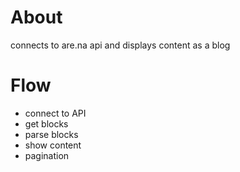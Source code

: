 # About 

connects to are.na api and displays content as a blog


# Flow

- connect to API 
- get blocks
- parse blocks
- show content
- pagination
